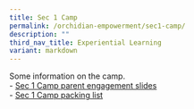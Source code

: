 ```yaml
---
title: Sec 1 Camp
permalink: /orchidian-empowerment/sec1-camp/
description: ""
third_nav_title: Experiential Learning
variant: markdown
---
```

<p>Some information on the camp.<br>-&nbsp;<a href="/files/Sec%201%20Camp/Sec_1_Camp_Parent_Engagement_2025_pptx.pdf" target="_blank" rel="noopener">Sec 1 Camp parent engagement slides</a><br>-&nbsp;<a href="/files/Sec%201%20Camp/Packing_List__4D3N__Sec_1_camp_2025.pdf" target="_blank" rel="noopener">Sec 1 Camp packing list</a></p>